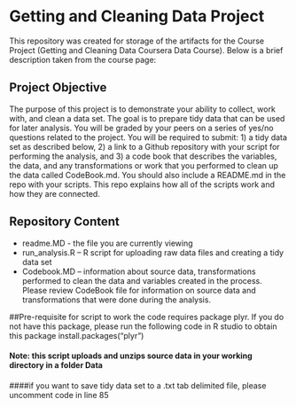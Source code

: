 # Getting and Cleaning Data Project

This repository was created for storage of the artifacts for the Course Project (Getting and Cleaning Data Coursera Data Course). Below is a brief description taken from the course page:


## Project Objective
The purpose of this project is to demonstrate your ability to collect, work with, and clean a data set. The goal is to prepare tidy data that can be used for later analysis. You will be graded by your peers on a series of yes/no questions related to the project. You will be required to submit: 1) a tidy data set as described below, 2) a link to a Github repository with your script for performing the analysis, and 3) a code book that describes the variables, the data, and any transformations or work that you performed to clean up the data called CodeBook.md. You should also include a README.md in the repo with your scripts. This repo explains how all of the scripts work and how they are connected.  

## Repository Content

  * readme.MD  - the file you are currently viewing
  * run_analysis.R – R script for uploading raw data files and creating a tidy data set
  * Codebook.MD – information about source data, transformations performed to clean the data and variables created in the process. 
Please review CodeBook file for information on source data and transformations that were done during the analysis.

##Pre-requisite for script to work
the code requires package plyr. If you do not have this package, please run the following code in
R studio to obtain this package
  install.packages(“plyr”)
#### Note: this script uploads and unzips source data in your working directory in a folder Data
####
####if you want to save tidy data set to a .txt tab delimited file, please uncomment code in line 85


